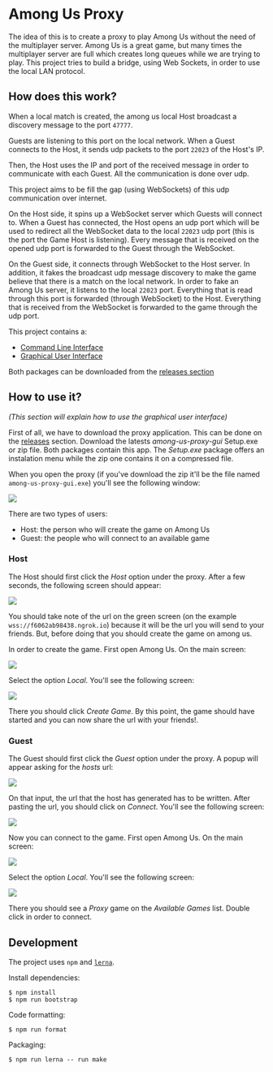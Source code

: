 # Among Us Proxy

The idea of this is to create a proxy to play Among Us without the need of the multiplayer server. Among Us is a great game, but many times the multiplayer server are full which creates long queues while we are trying to play. This project tries to build a bridge, using Web Sockets, in order to use the local LAN protocol.

## How does this work?

When a local match is created, the among us local Host broadcast a discovery message to the port `47777`.

Guests are listening to this port on the local network. When a Guest connects to the Host, it sends udp packets to the port `22023` of the Host's IP.

Then, the Host uses the IP and port of the received message in order to communicate with each Guest. All the communication is done over udp.

This project aims to be fill the gap (using WebSockets) of this udp communication over internet.

On the Host side, it spins up a WebSocket server which Guests will connect to. When a Guest has connected, the Host opens an udp port which will be used to redirect all the WebSocket data to the local `22023` udp port (this is the port the Game Host is listening). Every message that is received on the opened udp port is forwarded to the Guest through the WebSocket.

On the Guest side, it connects through WebSocket to the Host server. In addition, it fakes the broadcast udp message discovery to make the game believe that there is a match on the local network. In order to fake an Among Us server, it listens to the local `22023` port. Everything that is read through this port is forwarded (through WebSocket) to the Host. Everything that is received from the WebSocket is forwarded to the game through the udp port.

This project contains a:
- [Command Line Interface](./packges/among-us-proxy)
- [Graphical User Interface](./packges/gui)

Both packages can be downloaded from the [releases section](./releases)

## How to use it?

_(This section will explain how to use the graphical user interface)_

First of all, we have to download the proxy application. This can be done on the [releases](https://github.com/NickCis/among-us-proxy/releases/) section. Download the latests _among-us-proxy-gui_ Setup.exe or zip file. Both packages contain this app. The _Setup.exe_ package offers an instalation menu while the zip one contains it on a compressed file.

When you open the proxy (if you've download the zip it'll be the file named `among-us-proxy-gui.exe`) you'll see the following window:

![](img/start.png)

There are two types of users:
- Host: the person who will create the game on Among Us
- Guest: the people who will connect to an available game

### Host

The Host should first click the _Host_ option under the proxy. After a few seconds, the following screen should appear:

![](img/host.png)

You should take note of the url on the green screen (on the example `wss://f6062ab98438.ngrok.io`) because it will be the url you will send to your friends. But, before doing that you should create the game on among us.

In order to create the game. First open Among Us. On the main screen:

![](img/among-main.png)

Select the option _Local_. You'll see the following screen:

![](img/among-local.png)

There you should click _Create Game_. By this point, the game should have started and you can now share the url with your friends!.

### Guest

The Guest should first click the _Guest_ option under the proxy. A popup will appear asking for the _hosts_ url:

![](img/guest.png)

On that input, the url that the host has generated has to be written. After pasting the url, you should click on _Connect_. You'll see the following screen:

![](img/guest-connected.png)

Now you can connect to the game. First open Among Us. On the main screen:

![](img/among-main.png)

Select the option _Local_. You'll see the following screen:

![](img/among-local-guest.png)

There you should see a _Proxy_ game on the _Available Games_ list. Double click in order to connect.

## Development

The project uses `npm` and [`lerna`](https://github.com/lerna/lerna).

Install dependencies:

```
$ npm install
$ npm run bootstrap
```

Code formatting:

```
$ npm run format
```

Packaging:

```
$ npm run lerna -- run make
```
